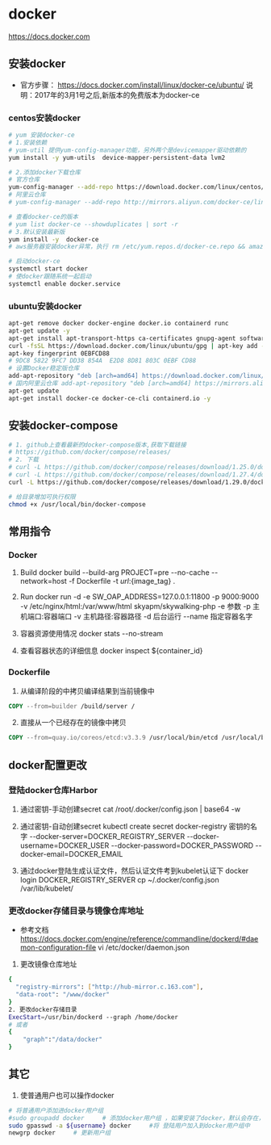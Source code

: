 # docker
https://docs.docker.com

## 安装docker
- 官方步骤：
https://docs.docker.com/install/linux/docker-ce/ubuntu/
说明：2017年的3月1号之后,新版本的免费版本为docker-ce
### centos安装docker
```bash
# yum 安装docker-ce
# 1.安装依赖
# yum-util 提供yum-config-manager功能，另外两个是devicemapper驱动依赖的
yum install -y yum-utils  device-mapper-persistent-data lvm2

# 2.添加docker下载仓库
# 官方仓库
yum-config-manager --add-repo https://download.docker.com/linux/centos/docker-ce.repo
# 阿里云仓库
# yum-config-manager --add-repo http://mirrors.aliyun.com/docker-ce/linux/centos/docker-ce.repo

# 查看docker-ce的版本
# yum list docker-ce --showduplicates | sort -r
# 3.默认安装最新版
yum install -y  docker-ce 
# aws服务器安装docker异常，执行 rm /etc/yum.repos.d/docker-ce.repo && amazon-linux-extras install docker

# 启动docker-ce
systemctl start docker
# 使docker跟随系统一起启动
systemctl enable docker.service
```
### ubuntu安装docker
```bash
apt-get remove docker docker-engine docker.io containerd runc
apt-get update -y
apt-get install apt-transport-https ca-certificates gnupg-agent software-properties-common -y
curl -fsSL https://download.docker.com/linux/ubuntu/gpg | apt-key add -
apt-key fingerprint 0EBFCD88
# 9DC8 5822 9FC7 DD38 854A  E2D8 8D81 803C 0EBF CD88
# 设置Docker稳定版仓库
add-apt-repository "deb [arch=amd64] https://download.docker.com/linux/ubuntu $(lsb_release -cs) stable"
# 国内阿里云仓库 add-apt-repository "deb [arch=amd64] https://mirrors.aliyun.com/docker-ce/linux/ubuntu $(lsb_release -cs) stable"
apt-get update
apt-get install docker-ce docker-ce-cli containerd.io -y
```
## 安装docker-compose
```bash
# 1. github上查看最新的docker-compose版本,获取下载链接
# https://github.com/docker/compose/releases/
# 2. 下载
# curl -L https://github.com/docker/compose/releases/download/1.25.0/docker-compose-`uname -s`-`uname -m` -o /usr/local/bin/docker-compose
# curl -L https://github.com/docker/compose/releases/download/1.27.4/docker-compose-Linux-x86_64 -o /usr/local/bin/docker-compose
curl -L https://github.com/docker/compose/releases/download/1.29.0/docker-compose-Linux-x86_64 -o /usr/local/bin/docker-compose

# 给目录增加可执行权限
chmod +x /usr/local/bin/docker-compose
```

## 常用指令
### Docker
1. Build
docker build --build-arg PROJECT=pre --no-cache --network=host -f Dockerfile -t ${url}:${image_tag} .

2. Run
docker run -d -e SW_OAP_ADDRESS=127.0.0.1:11800 -p 9000:9000 -v /etc/nginx/html:/var/www/html skyapm/skywalking-php
-e 参数
-p 主机端口:容器端口
-v 主机路径:容器路径
-d 后台运行
--name 指定容器名字

3. 容器资源使用情况
docker stats --no-stream

4. 查看容器状态的详细信息
docker inspect ${container_id}

### Dockerfile
1. 从编译阶段的中拷贝编译结果到当前镜像中
```dockerfile
COPY --from=builder /build/server /
```
2. 直接从一个已经存在的镜像中拷贝
```dockerfile
COPY --from=quay.io/coreos/etcd:v3.3.9 /usr/local/bin/etcd /usr/local/bin/
```


## docker配置更改
### 登陆docker仓库Harbor
1. 通过密钥-手动创建secret
cat /root/.docker/config.json | base64 -w

2. 通过密钥-自动创建secret
kubectl create secret docker-registry 密钥的名字 --docker-server=DOCKER_REGISTRY_SERVER --docker-username=DOCKER_USER
--docker-password=DOCKER_PASSWORD --docker-email=DOCKER_EMAIL

3. 通过docker登陆生成认证文件，然后认证文件考到kubelet认证下
docker login DOCKER_REGISTRY_SERVER
cp ~/.docker/config.json /var/lib/kubelet/

### 更改docker存储目录与镜像仓库地址
- 参考文档 https://docs.docker.com/engine/reference/commandline/dockerd/#daemon-configuration-file
vi /etc/docker/daemon.json 
1. 更改镜像仓库地址
```bash
{
  "registry-mirrors": ["http://hub-mirror.c.163.com"],
  "data-root": "/www/docker"
}
2. 更改docker存储目录
ExecStart=/usr/bin/dockerd --graph /home/docker
# 或者
{
    "graph":"/data/docker"
}
```

##  其它
1. 使普通用户也可以操作docker
```bash
# 将普通用户添加进docker用户组
#sudo groupadd docker     # 添加docker用户组 ，如果安装了docker，默认会存在，只需要执行下面的即可
sudo gpasswd -a ${username} docker     #将 登陆用户加入到docker用户组中
newgrp docker     # 更新用户组
```